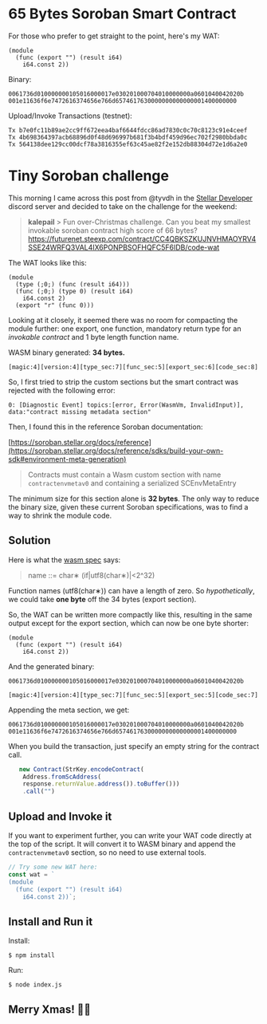 # 65 Bytes Soroban Smart Contract

For those who prefer to get straight to the point, here's my WAT:

```wasm
(module
  (func (export "") (result i64)
    i64.const 2))
```
Binary:
```
0061736d010000000105016000017e030201000704010000000a0601040042020b
001e11636f6e7472616374656e766d6574617630000000000000001400000000
```
Upload/Invoke Transactions (testnet):
```
Tx b7e0fc11b89ae2cc9ff672eea4baf6644fdcc86ad7830c0c70c8123c91e4ceef
Tx 4b698364397acb68896d0f48d696997b681f3b4bdf459d96ec702f2980bbda0c
Tx 564138dee129cc00dcf78a3816355ef63c45ae82f2e152db88304d72e1d6a2e0
```

# Tiny Soroban challenge

This morning I came across this post from @tyvdh in the [Stellar Developer](https://discord.gg/stellardev) discord server and decided to take on the challenge for the weekend:

> **kalepail** > Fun over-Christmas challenge. 
> Can you beat my smallest invokable soroban contract high score of 66 bytes? https://futurenet.steexp.com/contract/CC4QBKSZKUJNVHMAOYRV4SSE24WRFQ3VAL4IX6PONPBSOFHQFC5F6IDB/code-wat

The WAT looks like this:

```wasm
(module
  (type (;0;) (func (result i64)))
  (func (;0;) (type 0) (result i64)
    i64.const 2)
  (export "r" (func 0)))
```

Looking at it closely, it seemed there was no room for compacting the module further: one export, one function, mandatory return type for an *invokable contract* and 1 byte length function name.

WASM binary generated: **34 bytes.**

`[magic:4][version:4][type_sec:7][func_sec:5][export_sec:6][code_sec:8]`

So, I first tried to strip the custom sections but the smart contract was rejected with the following error:

```
0: [Diagnostic Event] topics:[error, Error(WasmVm, InvalidInput)], data:"contract missing metadata section"
```

Then, I found this in the reference Soroban documentation:

[https://soroban.stellar.org/docs/reference](https://soroban.stellar.org/docs/reference/sdks/build-your-own-sdk#environment-meta-generation)

> Contracts must contain a Wasm custom section with name `contractenvmetav0` and containing a serialized SCEnvMetaEntry

The minimum size for this section alone is **32 bytes**. The only way to reduce the binary size, given these current Soroban specifications, was to find a way to shrink the module code.

## Solution

Here is what the [wasm spec](https://webassembly.github.io/gc/core/syntax/values.html#names) says:


> name ::= char∗ (if|utf8(char∗)|<2^32)

Function names (utf8(char∗)) can have a length of zero. So *hypothetically*, we could take **one byte** off the 34 bytes (export section).

So, the WAT can be written more compactly like this, resulting in the same output except for the export section, which can now be one byte shorter:

```wasm
(module
  (func (export "") (result i64)
    i64.const 2))
```

And the generated binary:
```
0061736d010000000105016000017e030201000704010000000a0601040042020b
```

`[magic:4][version:4][type_sec:7][func_sec:5][export_sec:5][code_sec:7]`

Appending the meta section, we get:

```
0061736d010000000105016000017e030201000704010000000a0601040042020b
001e11636f6e7472616374656e766d6574617630000000000000001400000000
```

When you build the transaction, just specify an empty string for the contract call.

```js
   new Contract(StrKey.encodeContract(
    Address.fromScAddress(
    response.returnValue.address()).toBuffer()))
    .call("")
```

## Upload and Invoke it

If you want to experiment further, you can write your WAT code directly at the top of the script. It will convert it to WASM binary and append the `contractenvmetav0` section, so no need to use external tools.

```js
// Try some new WAT here:
const wat = `
(module
  (func (export "") (result i64)
    i64.const 2))`;
```

## Install and Run it

Install:

```shell
$ npm install
```

Run:
```shell
$ node index.js
```

## **Merry Xmas!** 🎄🎅 
